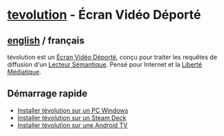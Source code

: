 # [tevolution](../README.md) - Écran Vidéo Déporté

## [english](../../tevolution/README.md) / français

tévolution est un [Écran Vidéo Déporté](https://omega.gg/about/RemoteVideoScreen/fr), conçu pour
traiter les requêtes de diffusion d'un [Lecteur Sémantique](https://omega.gg/about/SemanticPlayer/fr).
Pensé pour Internet et la [Liberté Médiatique](https://omega.gg/about/MotionFreedom/fr).

## Démarrage rapide

- [Installer tévolution sur un PC Windows](install/windows.md)
- [Installer tévolution sur un Steam Deck](install/steamDeck.md)
- [Installer tévolution sur une Android TV](install/androidTV.md)
